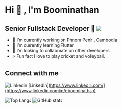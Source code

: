 # Hi 👋 , I'm Boominathan 
 
  ## Senior Fullstack Developer :rocket:   <img src="https://hits.seeyoufarm.com/api/count/incr/badge.svg?url=https%3A%2F%2Fgithub.com%2F{username}1212%2Fhit-counter">
 

- 🔭 I’m currently working on Phnom Penh , Cambodia
- 🌱 I’m currently learning Flutter
- 👯 I’m looking to collaborate on other developers
- ⚡️ Fun fact I love to play cricket and volleyball.

## Connect with me : 
![Linkedin](https://i.stack.imgur.com/gVE0j.png) [LinkedIn](https://www.linkedin.com/](https://www.linkedin.com/in/eboominathan)

![Top Langs](https://github-readme-stats.vercel.app/api/top-langs/?username=eboominathan&layout=compact)     ![GitHub stats](https://github-readme-stats.vercel.app/api?username=eboominathan)
